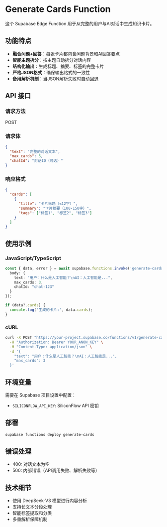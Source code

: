 # Generate Cards Function

这个 Supabase Edge Function 用于从完整的用户与AI对话中生成知识卡片。

## 功能特点

- **融合问题+回答**：每张卡片都包含问题背景和AI回答要点
- **智能主题拆分**：按主题自动拆分对话内容
- **结构化输出**：生成标题、摘要、标签的完整卡片
- **严格JSON格式**：确保输出格式的一致性
- **备用解析机制**：当JSON解析失败时自动回退

## API 接口

### 请求方法
POST

### 请求体
```json
{
  "text": "完整的对话文本",
  "max_cards": 5,
  "chatId": "对话ID（可选）"
}
```

### 响应格式
```json
{
  "cards": [
    {
      "title": "卡片标题（≤12字）",
      "summary": "卡片摘要（100-150字）",
      "tags": ["标签1", "标签2", "标签3"]
    }
  ]
}
```

## 使用示例

### JavaScript/TypeScript
```typescript
const { data, error } = await supabase.functions.invoke('generate-cards', {
  body: {
    text: "用户：什么是人工智能？\nAI：人工智能是...",
    max_cards: 3,
    chatId: "chat-123"
  }
});

if (data?.cards) {
  console.log('生成的卡片:', data.cards);
}
```

### cURL
```bash
curl -X POST "https://your-project.supabase.co/functions/v1/generate-cards" \
  -H "Authorization: Bearer YOUR_ANON_KEY" \
  -H "Content-Type: application/json" \
  -d '{
    "text": "用户：什么是人工智能？\nAI：人工智能是...",
    "max_cards": 3
  }'
```

## 环境变量

需要在 Supabase 项目设置中配置：

- `SILICONFLOW_API_KEY`: SiliconFlow API 密钥

## 部署

```bash
supabase functions deploy generate-cards
```

## 错误处理

- 400: 对话文本为空
- 500: 内部错误（API调用失败、解析失败等）

## 技术细节

- 使用 DeepSeek-V3 模型进行内容分析
- 支持长文本分段处理
- 智能标签提取和分类
- 多重解析保障机制
